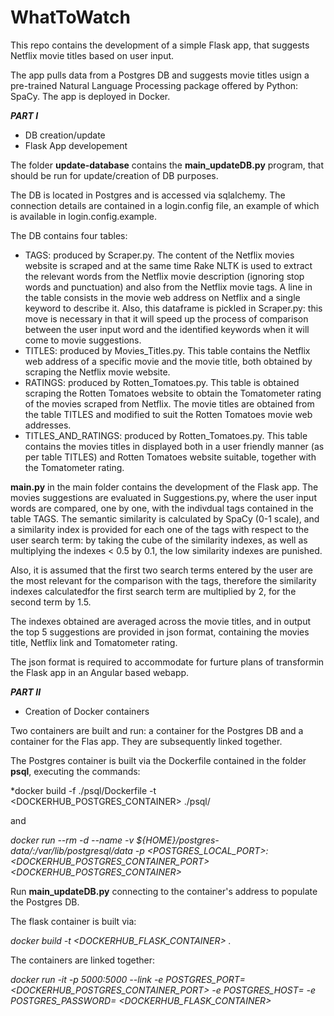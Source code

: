 # WhatToWatch
This repo contains the development of a simple Flask app, that suggests Netflix movie titles based on user input.

The app pulls data from a Postgres DB and suggests movie titles usign a pre-trained Natural Language Processing package offered by Python: SpaCy. The app is deployed in Docker.

***PART I*** 
* DB creation/update
* Flask App developement

The folder **update-database** contains the **main_updateDB.py** program, that should be run for update/creation of DB purposes.

The DB is located in Postgres and is accessed via sqlalchemy. The connection details are contained in a login.config file, an example of which is available in login.config.example.

The DB contains four tables:
* TAGS: produced by Scraper.py. The content of the Netflix movies website is scraped and at the same time Rake NLTK is used to extract the relevant words from the Netflix movie description (ignoring stop words and punctuation) and also from the Netflix movie tags. A line in the table consists in the movie web address on Netflix and a single keyword to describe it.
Also, this dataframe is pickled in Scraper.py: this move is necessary in that it will speed up the process of comparison between the user input word and the identified keywords when it will come to movie suggestions. 
* TITLES: produced by Movies_Titles.py. This table contains the Netflix web address of a specific movie and the movie title, both obtained by scraping the Netflix movie website. 
* RATINGS: produced by Rotten_Tomatoes.py. This table is obtained scraping the Rotten Tomatoes website to obtain the Tomatometer rating of the movies scraped from Netflix. The movie titles are obtained from the table TITLES and modified to suit the Rotten Tomatoes movie web addresses. 
* TITLES_AND_RATINGS: produced by Rotten_Tomatoes.py. This table contains the movies titles in displayed both in a user friendly manner (as per table TITLES) and Rotten Tomatoes website suitable, together with the Tomatometer rating.


**main.py** in the main folder contains the development of the Flask app. The movies suggestions are evaluated in Suggestions.py, where the user input words are compared, one by one, with the indivdual tags contained in the table TAGS. The semantic similarity is calculated by SpaCy (0-1 scale), and a similarity index is provided for each one of the tags with respect to the user search term: by taking the cube of the similarity indexes, as well as multiplying the indexes < 0.5 by 0.1, the low similarity indexes are punished.

Also, it is assumed that the first two search terms entered by the user are the most relevant for the comparison with the tags, therefore the similarity indexes calculatedfor the first search term are multiplied by 2, for the second term by 1.5. 

The indexes obtained are averaged across the movie titles, and in output the top 5 suggestions are provided in json format, containing the movies title, Netflix link and Tomatometer rating.

The json format is required to accommodate for furture plans of transformin the Flask app in an Angular based webapp.

***PART II*** 
* Creation of Docker containers

Two containers are built and run: a container for the Postgres DB and a container for the Flas app. They are subsequently linked together.

The Postgres container is built via the Dockerfile contained in the folder **psql**, executing the commands:

*docker build -f ./psql/Dockerfile -t <DOCKERHUB_POSTGRES_CONTAINER> ./psql/

and 

*docker run --rm -d  --name <NAME> -v ${HOME}/postgres-data/:/var/lib/postgresql/data  -p <POSTGRES_LOCAL_PORT>:<DOCKERHUB_POSTGRES_CONTAINER_PORT>  <DOCKERHUB_POSTGRES_CONTAINER>*

Run **main_updateDB.py** connecting to the container's address to populate the Postgres DB.

The flask container is built via:

*docker build -t <DOCKERHUB_FLASK_CONTAINER>  .*

The containers are linked together:

*docker run -it -p 5000:5000 --link <NAME> -e POSTGRES_PORT=<DOCKERHUB_POSTGRES_CONTAINER_PORT> -e POSTGRES_HOST=<NAME> -e POSTGRES_PASSWORD=<PWD> <DOCKERHUB_FLASK_CONTAINER>*


